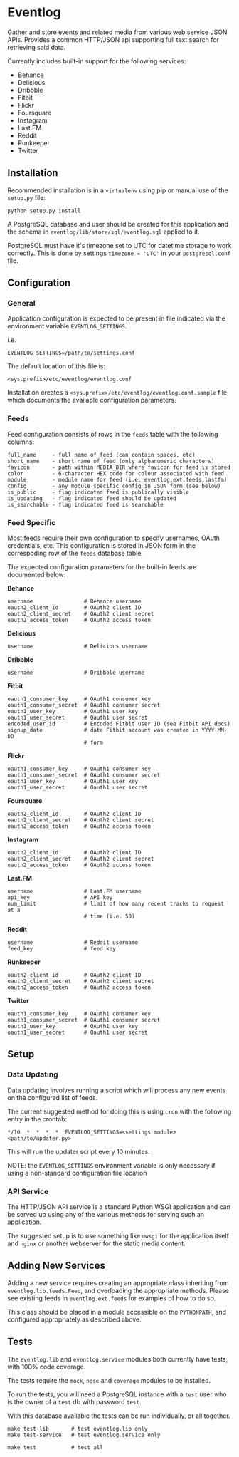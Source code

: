 Eventlog
========

Gather and store events and related media from various web service JSON APIs.
Provides a common HTTP/JSON api supporting full text search for retrieving
said data.

Currently includes built-in support for the following services:

* Behance
* Delicious
* Dribbble
* Fitbit
* Flickr
* Foursquare
* Instagram
* Last.FM
* Reddit
* Runkeeper
* Twitter

Installation
------------

Recommended installation is in a `virtualenv` using pip or manual use of
the `setup.py` file:

    python setup.py install

A PostgreSQL database and user should be created for this application and
the schema in `eventlog/lib/store/sql/eventlog.sql` applied to it.

PostgreSQL must have it's timezone set to UTC for datetime storage to work
correctly. This is done by settings `timezone = 'UTC'` in your
`postgresql.conf` file.

Configuration
-------------

### General

Application configuration is expected to be present in file indicated via the
environment variable `EVENTLOG_SETTINGS`.

i.e.

    EVENTLOG_SETTINGS=/path/to/settings.conf

The default location of this file is:

    <sys.prefix>/etc/eventlog/eventlog.conf

Installation creates a `<sys.prefix>/etc/eventlog/eventlog.conf.sample` file
which documents the available configuration parameters.

### Feeds

Feed configuration consists of rows in the `feeds` table with the following
columns:

    full_name     - full name of feed (can contain spaces, etc)
    short_name    - short name of feed (only alphanumeric characters)
    favicon       - path within MEDIA_DIR where favicon for feed is stored
    color         - 6-character HEX code for colour associated with feed
    module        - module name for feed (i.e. eventlog.ext.feeds.lastfm)
    config        - any module specific config in JSON form (see below)
    is_public     - flag indicated feed is publically visible
    is_updating   - flag indicated feed should be updated
    is_searchable - flag indicated feed is searchable

### Feed Specific

Most feeds require their own configuration to specify usernames, OAuth
credentials, etc. This configuration is stored in JSON form in the
correspoding row of the `feeds` database table.

The expected configuration parameters for the built-in feeds are documented
below:

**Behance**

    username                # Behance username
    oauth2_client_id        # OAuth2 client ID
    oauth2_client_secret    # OAuth2 client secret
    oauth2_access_token     # OAuth2 access token

**Delicious**

    username                # Delicious username

**Dribbble**

    username                # Dribbble username

**Fitbit**

    oauth1_consumer_key     # OAuth1 consumer key
    oauth1_consumer_secret  # OAuth1 consumer secret
    oauth1_user_key         # OAuth1 user key
    oauth1_user_secret      # Oauth1 user secret
    encoded_user_id         # Encoded Fitbit user ID (see Fitbit API docs)
    signup_date             # date Fitbit account was created in YYYY-MM-DD
                            # form

**Flickr**

    oauth1_consumer_key     # OAuth1 consumer key
    oauth1_consumer_secret  # OAuth1 consumer secret
    oauth1_user_key         # OAuth1 user key
    oauth1_user_secret      # Oauth1 user secret

**Foursquare**

    oauth2_client_id        # OAuth2 client ID
    oauth2_client_secret    # OAuth2 client secret
    oauth2_access_token     # OAuth2 access token

**Instagram**

    oauth2_client_id        # OAuth2 client ID
    oauth2_client_secret    # OAuth2 client secret
    oauth2_access_token     # OAuth2 access token

**Last.FM**

    username                # Last.FM username
    api_key                 # API key
    num_limit               # limit of how many recent tracks to request at a
                            # time (i.e. 50)

**Reddit**

    username                # Reddit username
    feed_key                # feed key

**Runkeeper**

    oauth2_client_id        # OAuth2 client ID
    oauth2_client_secret    # OAuth2 client secret
    oauth2_access_token     # OAuth2 access token

**Twitter**

    oauth1_consumer_key     # OAuth1 consumer key
    oauth1_consumer_secret  # OAuth1 consumer secret
    oauth1_user_key         # OAuth1 user key
    oauth1_user_secret      # Oauth1 user secret

Setup
-----

### Data Updating

Data updating involves running a script which will process any new events on
the configured list of feeds.

The current suggested method for doing this is using `cron` with the following
entry in the crontab:

    */10  *  *  *  *  EVENTLOG_SETTINGS=<settings module> <path/to/updater.py>

This will run the updater script every 10 minutes.

NOTE: the `EVENTLOG_SETTINGS` environment variable is only necessary if using
      a non-standard configuration file location

### API Service

The HTTP/JSON API service is a standard Python WSGI application and can be
served up using any of the various methods for serving such an application.

The suggested setup is to use something like `uwsgi` for the application itself
and `nginx` or another webserver for the static media content.

Adding New Services
-------------------

Adding a new service requires creating an appropriate class inheriting from
`eventlog.lib.feeds.Feed`, and overloading the appropriate methods. Please see
existing feeds in `eventlog.ext.feeds` for examples of how to do so.

This class should be placed in a module accessible on the `PYTHONPATH`, and
configured appropriately as described above.

Tests
-----

The `eventlog.lib` and `eventlog.service` modules both currently have tests,
with 100% code coverage.

The tests require the `mock`, `nose` and `coverage` modules to be installed.

To run the tests, you will need a PostgreSQL instance with a `test` user who
is the owner of a `test` db with password `test`.

With this database available the tests can be run individually, or all
together.

    make test-lib       # test eventlog.lib only
    make test-service   # test eventlog.service only

    make test           # test all
